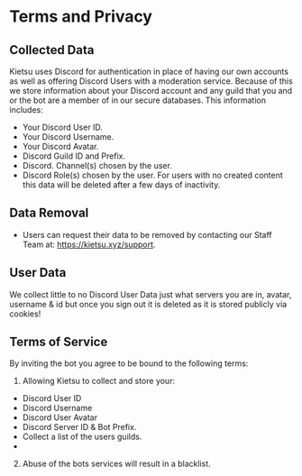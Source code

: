 # Terms and Privacy

## Collected Data
Kietsu uses Discord for authentication in place of having our own accounts as well as offering Discord Users with a moderation service. Because of this we store information about your Discord account and any guild that you and or the bot are a member of in our secure databases. This information includes:
* Your Discord User ID.
* Your Discord Username.
* Your Discord Avatar.
* Discord Guild ID and Prefix.
* Discord. Channel(s) chosen by the user.
* Discord Role(s) chosen by the user.
For users with no created content this data will be deleted after a few days of inactivity.

## Data Removal
* Users can request their data to be removed by contacting our Staff Team at: https://kietsu.xyz/support.

## User Data
We collect little to no Discord User Data just what servers you are in, avatar, username & id but once you sign out it is deleted as it is stored publicly via cookies!

## Terms of Service
By inviting the bot you agree to be bound to the following terms:

1. Allowing Kietsu to collect and store your:
* Discord User ID
* Discord Username
* Discord User Avatar
* Discord Server ID & Bot Prefix.
* Collect a list of the users guilds.
* 
2. Abuse of the bots services will result in a blacklist.
